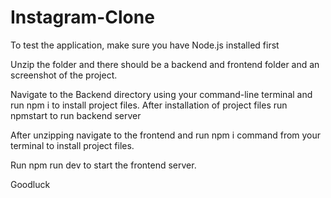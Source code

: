 # Instagram-Clone

To test the application, make sure you have Node.js installed first

Unzip the folder and there should be a backend and frontend folder and an screenshot of the project.

Navigate to the Backend directory using your command-line terminal and run npm i to install project files. After installation of project files run npmstart to run backend server

After unzipping navigate to the frontend and run npm i command from your terminal to install project files. 

Run npm run dev to start the frontend server.

Goodluck
